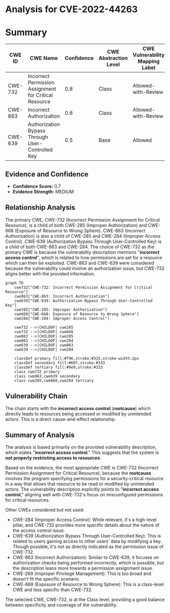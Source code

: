 # Analysis for CVE-2022-44263

# Summary
| CWE ID | CWE Name | Confidence | CWE Abstraction Level | CWE Vulnerability Mapping Label | CWE-Vulnerability Mapping Notes |
|---|---|---|---|---|---|
| CWE-732 | Incorrect Permission Assignment for Critical Resource | 0.8 | Class | Allowed-with-Review | Primary CWE |
| CWE-863 | Incorrect Authorization | 0.6 | Class | Allowed-with-Review | Secondary Candidate |
| CWE-639 | Authorization Bypass Through User-Controlled Key | 0.5 | Base | Allowed | Secondary Candidate |

## Evidence and Confidence

*   **Confidence Score:** 0.7
*   **Evidence Strength:** MEDIUM

## Relationship Analysis
The primary CWE, CWE-732 (Incorrect Permission Assignment for Critical Resource), is a child of both CWE-285 (Improper Authorization) and CWE-668 (Exposure of Resource to Wrong Sphere). CWE-863 (Incorrect Authorization) is also a child of CWE-285 and CWE-284 (Improper Access Control). CWE-639 (Authorization Bypass Through User-Controlled Key) is a child of both CWE-863 and CWE-284.
The choice of CWE-732 as the primary CWE is because the vulnerability description mentions "**incorrect access control**", which is related to how permissions are set for a resource which can then be exploited. CWE-863 and CWE-639 were considered because the vulnerability could involve an authorization issue, but CWE-732 aligns better with the provided information.

```mermaid
graph TD
    cwe732["CWE-732: Incorrect Permission Assignment for Critical Resource"]
    cwe863["CWE-863: Incorrect Authorization"]
    cwe639["CWE-639: Authorization Bypass Through User-Controlled Key"]
    cwe285["CWE-285: Improper Authorization"]
    cwe668["CWE-668: Exposure of Resource to Wrong Sphere"]
    cwe284["CWE-284: Improper Access Control"]
    
    cwe732 -->|CHILDOF| cwe285
    cwe732 -->|CHILDOF| cwe668
    cwe863 -->|CHILDOF| cwe285
    cwe863 -->|CHILDOF| cwe284
    cwe639 -->|CHILDOF| cwe863
    cwe639 -->|CHILDOF| cwe284

    classDef primary fill:#f96,stroke:#333,stroke-width:2px
    classDef secondary fill:#69f,stroke:#333
    classDef tertiary fill:#9e9,stroke:#333
    class cwe732 primary
    class cwe863,cwe639 secondary
    class cwe285,cwe668,cwe284 tertiary
```

## Vulnerability Chain
The chain starts with the **incorrect access control** (**rootcause**) which directly leads to resources being accessed or modified by unintended actors. This is a direct cause-and-effect relationship.

## Summary of Analysis
The analysis is based primarily on the provided vulnerability description, which states "**incorrect access control**." This suggests that the system is **not properly restricting access to resources**.

Based on the evidence, the most appropriate CWE is CWE-732 (Incorrect Permission Assignment for Critical Resource), because the **rootcause** involves the program specifying permissions for a security-critical resource in a way that allows that resource to be read or modified by unintended actors. The vulnerability description explicitly points to "**incorrect access control**," aligning well with CWE-732's focus on misconfigured permissions for critical resources.

Other CWEs considered but not used:

*   CWE-284 (Improper Access Control): While relevant, it's a high-level pillar, and CWE-732 provides more specific details about the nature of the access control issue.
*   CWE-639 (Authorization Bypass Through User-Controlled Key): This is related to users gaining access to other users' data by modifying a key. Though possible, it's not as directly indicated as the permission issue of CWE-732.
*   CWE-863 (Incorrect Authorization): Similar to CWE-639, it focuses on authorization checks being performed incorrectly, which is possible, but the description leans more towards a permission assignment issue.
*   CWE-269 (Improper Privilege Management): This is too broad and doesn't fit the specific scenario.
*   CWE-668 (Exposure of Resource to Wrong Sphere): This is a class-level CWE and less specific than CWE-732.

The selected CWE, CWE-732, is at the Class level, providing a good balance between specificity and coverage of the vulnerability.